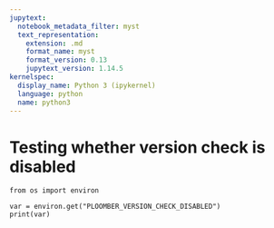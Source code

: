 ```yaml
---
jupytext:
  notebook_metadata_filter: myst
  text_representation:
    extension: .md
    format_name: myst
    format_version: 0.13
    jupytext_version: 1.14.5
kernelspec:
  display_name: Python 3 (ipykernel)
  language: python
  name: python3
---
```


# Testing whether version check is disabled

```{code-cell} ipython3
from os import environ

var = environ.get("PLOOMBER_VERSION_CHECK_DISABLED")
print(var)
```

